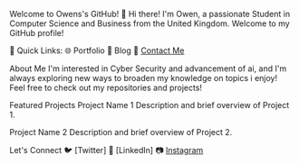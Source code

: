 Welcome to Owens's GitHub! 👋 Hi there! I'm Owen, a passionate Student in Computer Science and Business from the United Kingdom. Welcome to my GitHub profile!

🚀 Quick Links: 🌐 Portfolio 📝 Blog 📧 [Contact Me](kuuullex4k@proton.me)

About Me I'm interested in Cyber Security and advancement of ai, and I'm always exploring new ways to broaden my knowledge on topics i enjoy! Feel free to check out my repositories and projects!

Featured Projects Project Name 1 Description and brief overview of Project 1.



Project Name 2 Description and brief overview of Project 2.



Let's Connect 🐦 [Twitter] 💼 [LinkedIn] 📷 [Instagram](https://www.instagram.com/oween.osc?igsh=MTlkcXNoMXZiMWJpbw==)
